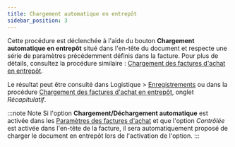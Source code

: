 ```yaml
---
title: Chargement automatique en entrepôt
sidebar_position: 3
---
```


Cette procédure est déclenchée à l'aide du bouton **Chargement automatique en entrepôt** situé dans l'en-tête du document et respecte une série de paramètres précédemment définis dans la facture. Pour plus de détails, consultez la procédure similaire : [Chargement des factures d'achat en entrepôt](/docs/purchase/purchase-invoices/procedures/purchase-invoices-load-on-warehouse).

Le résultat peut être consulté dans Logistique > [Enregistrements](/docs/logistics/warehouse/stock-records/records) ou dans la procédure [Chargement des factures d'achat en entrepôt](/docs/purchase/purchase-invoices/procedures/purchase-invoices-load-on-warehouse), onglet *Récapitulatif*.


:::note Note
Si l'option **Chargement/Déchargement automatique** est activée dans les [Paramètres des factures d'achat](/docs/configurations/parameters/purchase/purchase-invoices-parameters#carico) et que l'option *Contrôlée* est activée dans l'en-tête de la facture, il sera automatiquement proposé de charger le document en entrepôt lors de l'activation de l'option.
:::